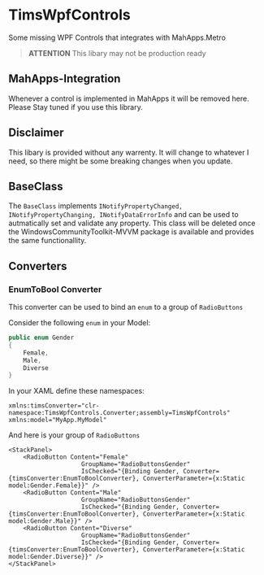 ﻿# TimsWpfControls
 Some missing WPF Controls that integrates with MahApps.Metro

> **ATTENTION** This libary may not be production ready

## MahApps-Integration
Whenever a control is implemented in MahApps it will be removed here. Please Stay tuned if you use this library. 

## Disclaimer
This libary is provided without any warrenty. It will change to whatever I need, so there might be some breaking changes when you update. 

## BaseClass
The `BaseClass` implements `INotifyPropertyChanged, INotifyPropertyChanging, INotifyDataErrorInfo` and can be used to autmatically set and validate any property. 
This class will be deleted once the WindowsCommunityToolkit-MVVM package is available and provides the same functionallity. 


## Converters

### EnumToBool Converter
This converter can be used to bind an `enum` to a group of `RadioButtons`

Consider the following `enum` in your Model:
```c#
public enum Gender
{
    Female,
    Male, 
    Diverse
}
```

In your XAML define these namespaces:
```xaml
xmlns:timsConverter="clr-namespace:TimsWpfControls.Converter;assembly=TimsWpfControls"
xmlns:model="MyApp.MyModel"
```

And here is your group of `RadioButtons`

```xaml
<StackPanel>
    <RadioButton Content="Female"
                    GroupName="RadioButtonsGender"
                    IsChecked="{Binding Gender, Converter={timsConverter:EnumToBoolConverter}, ConverterParameter={x:Static model:Gender.Female}}" />
    <RadioButton Content="Male"
                    GroupName="RadioButtonsGender"
                    IsChecked="{Binding Gender, Converter={timsConverter:EnumToBoolConverter}, ConverterParameter={x:Static model:Gender.Male}}" />
    <RadioButton Content="Diverse"
                    GroupName="RadioButtonsGender"
                    IsChecked="{Binding Gender, Converter={timsConverter:EnumToBoolConverter}, ConverterParameter={x:Static model:Gender.Diverse}}" />
</StackPanel>
```